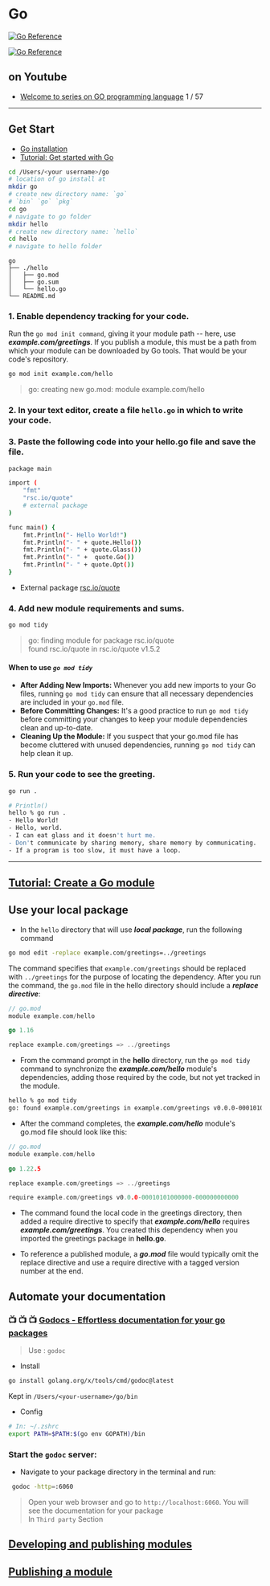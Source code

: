 # Go  

<a href="https://pkg.go.dev/github.com/seaboie/greetings"><img src="https://pkg.go.dev/badge/github.com/seaboie/greetings.svg" alt="Go Reference"></a>  

[![Go Reference](https://pkg.go.dev/badge/github.com/seaboie/greetings.svg)](https://pkg.go.dev/github.com/seaboie/greetings)  

## on Youtube  

- [Welcome to series on GO programming language](https://www.youtube.com/watch?v=JoJ8Sw5Yb4c&list=PLRAV69dS1uWQGDQoBYMZWKjzuhCaOnBpa)  1 / 57  

---  
## Get Start  

- [Go installation](https://go.dev/doc/install)   
- [Tutorial: Get started with Go](https://go.dev/doc/tutorial/getting-started)  

```bash
cd /Users/<your username>/go
# location of go install at
mkdir go
# create new directory name: `go`
# `bin` `go` `pkg`
cd go
# navigate to go folder
mkdir hello
# create new directory name: `hello`
cd hello
# navigate to hello folder
```  
```plaintext
go
├── ./hello
│   ├── go.mod
│   ├── go.sum
│   └── hello.go
└── README.md
```  


### 1. Enable dependency tracking for your code.  
Run the `go mod init command`, giving it your module path -- here, use ***example.com/greetings***. If you publish a module, this must be a path from which your module can be downloaded by Go tools. That would be your code's repository. 
```bash
go mod init example.com/hello
```  
> go: creating new go.mod: module example.com/hello  

### 2. In your text editor, create a file `hello.go` in which to write your code.  
### 3. Paste the following code into your hello.go file and save the file.  
```bash
package main

import (
	"fmt"
	"rsc.io/quote"
    # external package
)

func main() {
	fmt.Println("- Hello World!")
	fmt.Println("- " + quote.Hello())
	fmt.Println("- " + quote.Glass())
	fmt.Println("- " +  quote.Go())
	fmt.Println("- " + quote.Opt())
}
```  
- External package [rsc.io/quote](https://pkg.go.dev/rsc.io/quote)  

### 4. Add new module requirements and sums.  
```bash
go mod tidy
```  
> go: finding module for package rsc.io/quote  
> found rsc.io/quote in rsc.io/quote v1.5.2  

#### **When to use** ***`go mod tidy`***  
- **After Adding New Imports:** Whenever you add new imports to your Go files, running `go mod tidy` can ensure that all necessary dependencies are included in your `go.mod` file.  
- **Before Committing Changes:** It's a good practice to run `go mod tidy` before committing your changes to keep your module dependencies clean and up-to-date.  
- **Cleaning Up the Module:** If you suspect that your go.mod file has become cluttered with unused dependencies, running `go mod tidy` can help clean it up.

### 5. Run your code to see the greeting.  
```bash
go run .
```   

```bash
# Println()
hello % go run .
- Hello World!
- Hello, world.
- I can eat glass and it doesn't hurt me.
- Don't communicate by sharing memory, share memory by communicating.
- If a program is too slow, it must have a loop.
```  
---  

## [Tutorial: Create a Go module](https://go.dev/doc/tutorial/create-module)  

##  **Use your local package** 
- In the `hello` directory that will use ***local package***, run the following command
```bash
go mod edit -replace example.com/greetings=../greetings
```  
The command specifies that `example.com/greetings` should be replaced with `../greetings` for the purpose of locating the dependency. After you run the command, the `go.mod` file in the hello directory should include a ***replace directive***:   

```go
// go.mod
module example.com/hello

go 1.16

replace example.com/greetings => ../greetings
```  

- From the command prompt in the **hello** directory, run the `go mod tidy` command to synchronize the ***example.com/hello*** module's dependencies, adding those required by the code, but not yet tracked in the module.  

```bash
hello % go mod tidy
go: found example.com/greetings in example.com/greetings v0.0.0-00010101000000-000000000000 
```  

- After the command completes, the ***example.com/hello*** module's go.mod file should look like this:  

```go
// go.mod
module example.com/hello

go 1.22.5

replace example.com/greetings => ../greetings

require example.com/greetings v0.0.0-00010101000000-000000000000
```  

- The command found the local code in the greetings directory, then added a require directive to specify that ***example.com/hello*** requires ***example.com/greetings***. You created this dependency when you imported the greetings package in **hello.go**.  

- To reference a published module, a ***go.mod*** file would typically omit the replace directive and use a require directive with a tagged version number at the end.  


## Automate your documentation  
### 📺 📺 📺 [Godocs - Effortless documentation for your go packages](https://www.youtube.com/watch?v=80VT3xexcWs)  

> Use : `godoc`  

- Install  
```bash
go install golang.org/x/tools/cmd/godoc@latest
```  

Kept in `/Users/<your-username>/go/bin`  

- Config
```bash
# In: ~/.zshrc  
export PATH=$PATH:$(go env GOPATH)/bin
```  

### Start the `godoc` server:

- Navigate to your package directory in the terminal and run:

```bash
 godoc -http=:6060
 ```  
 > Open your web browser and go to `http://localhost:6060`. You will see the documentation for your package  
 > In `Third party` Section   

## [Developing and publishing modules](https://go.dev/doc/modules/developing)  


## [Publishing a module](https://go.dev/doc/modules/publishing)  



